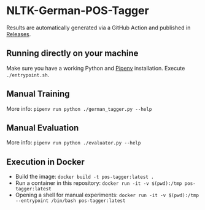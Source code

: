 # NLTK-German-POS-Tagger

Results are automatically generated via a GitHub Action and published in [Releases](https://github.com/MaxAtoms/NLTK-German-POS-Tagger/releases/).

## Running directly on your machine

Make sure you have a working Python and [Pipenv](https://pipenv.pypa.io/en/latest/) installation. Execute `./entrypoint.sh`.

## Manual Training

More info: `pipenv run python ./german_tagger.py --help`

## Manual Evaluation

More info: `pipenv run python ./evaluator.py --help`

## Execution in Docker

- Build the image: `docker build -t pos-tagger:latest .`
- Run a container in this repository: `docker run -it -v $(pwd):/tmp pos-tagger:latest`
- Opening a shell for manual experiments: `docker run -it -v $(pwd):/tmp --entrypoint /bin/bash pos-tagger:latest`
